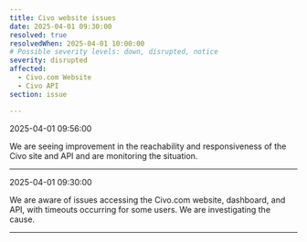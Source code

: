 ```yaml
---
title: Civo website issues
date: 2025-04-01 09:30:00
resolved: true
resolvedWhen: 2025-04-01 10:00:00
# Possible severity levels: down, disrupted, notice
severity: disrupted
affected:
  - Civo.com Website
  - Civo API
section: issue

---
```


2025-04-01 09:56:00

We are seeing improvement in the reachability and responsiveness of the Civo site and API and are monitoring the situation.

---

2025-04-01 09:30:00

We are aware of issues accessing the Civo.com website, dashboard, and API, with timeouts occurring for some users. We are investigating the cause.

---
